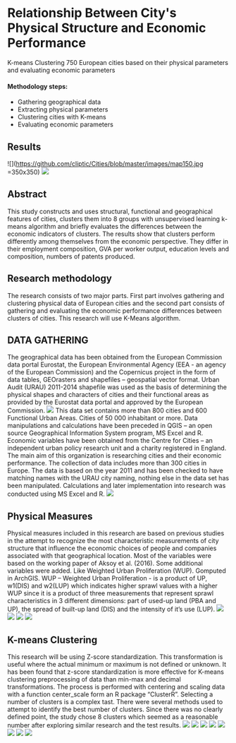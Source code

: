 # Relationship Between City's Physical Structure and Economic Performance
K-means Clustering 750 European cities based on their physical parameters and evaluating economic parameters
#### Methodology steps:
* Gathering geographical data
* Extracting physical parameters
* Clustering cities with K-means
* Evaluating economic parameters
## Results
![](https://github.com/cliptic/Cities/blob/master/images/map150.jpg =350x350)
![](https://github.com/cliptic/Cities/blob/master/images/characteristics.jpg)

## Abstract
This study constructs and uses structural, functional and geographical features of cities,
clusters them into 8 groups with unsupervised learning k-means algorithm and briefly evaluates
the differences between the economic indicators of clusters. The results show that clusters
perform differently among themselves from the economic perspective. They differ in their
employment composition, GVA per worker output, education levels and composition, numbers
of patents produced.

## Research methodology
The research consists of two major parts. First part involves gathering and clustering
physical data of European cities and the second part consists of gathering and evaluating the
economic performance differences between clusters of cities. This research will use K-Means
algorithm.

## DATA GATHERING
The geographical data has been obtained from the European Commission data portal
Eurostat, the European Environmental Agency (EEA - an agency of the European Commission)
and the Copernicus project in the form of data tables, GEOrasters and shapefiles – geospatial
vector format. Urban Audit (URAU) 2011-2014 shapefile was used as the basis of determining
the physical shapes and characters of cities and their functional areas as provided by the
Eurostat data portal and approved by the European Commission. 
![ ](https://github.com/cliptic/Cities/blob/master/images/FUA.jpg)
This data set contains more than 800 cities and 600 Functional Urban Areas. Cities of 50 000 
inhabitant or more. Data manipulations and calculations have been preceded in QGIS –
an open source Geographical Information System program, MS Excel and R. Economic
variables have been obtained from the Centre for Cities – an independent urban policy
research unit and a charity registered in England. The main aim of this organization is
researching cities and their economic performance. The collection of data includes more than
300 cities in Europe. The data is based on the year 2011 and has been checked to have matching
names with the URAU city naming, nothing else in the data set has been manipulated.
Calculations and later implementation into research was conducted using MS Excel and R.
![](https://github.com/cliptic/Cities/blob/master/images/imperviousness.jpg)

## Physical Measures
Physical measures included in this research are based on previous studies in the attempt
to recognize the most characteristic measurements of city structure that influence the economic
choices of people and companies associated with that geographical location. Most of the
variables were based on the working paper of Aksoy et al. (2016). Some additional variables
were added. Like Weighted Urban Proliferation (WUP). Gomputed in ArchGIS.
WUP – Weighted Urban Proliferation - is a product of UP, w1(DIS) and w2(LUP) which
indicates higher sprawl values with a higher WUP since it is a product of three measurements
that represent sprawl characteristics in 3 different dimensions: part of used-up land (PBA and
UP), the spread of built-up land (DIS) and the intensity of it’s use (LUP).
![](https://github.com/cliptic/Cities/blob/master/images/WUP.jpg)
![](https://github.com/cliptic/Cities/blob/master/images/eq1.jpg)
![](https://github.com/cliptic/Cities/blob/master/images/eq2.jpg)
![](https://github.com/cliptic/Cities/blob/master/images/eq3.jpg)


## K-means Clustering
This research will be using Z-score standardization. This transformation is useful where
the actual minimum or maximum is not defined or unknown. It has been found that z-score
standardization is more effective for K-means clustering preprocessing of data than min-max
and decimal transformations. The process is performed with centering and scaling data with a
function center_scale form an R package “ClusterR”.
Selecting a number of clusters is a complex tast. There were several methods used to attempt to identify the best number of clusters. Since there was no clearly defined point, the study chose 8 clusters which seemed as a reasonable number after exploring similar research and the test results.
![ ](https://github.com/cliptic/Cities/blob/master/images/KMst%20var%20ex.png)
![ ](https://github.com/cliptic/Cities/blob/master/images/KMst%20rsq.png)
![ ](https://github.com/cliptic/Cities/blob/master/images/KMst%20AIC.png)
![ ](https://github.com/cliptic/Cities/blob/master/images/KMst%20BIC.png)
![ ](https://github.com/cliptic/Cities/blob/master/images/KMst%20WCSSE.png)
![ ](https://github.com/cliptic/Cities/blob/master/images/KMst%20diss.png)
![ ](https://github.com/cliptic/Cities/blob/master/images/KMst%20dist.png)
![ ](https://github.com/cliptic/Cities/blob/master/images/KMst%20sil.png)



